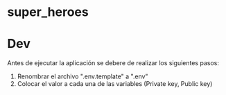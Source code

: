 # super_heroes

# Dev

Antes de ejecutar la aplicación se debere de realizar los siguientes pasos:

1. Renombrar el archivo ".env.template" a ".env"
2. Colocar el valor a cada una de las variables (Private key, Public key)
